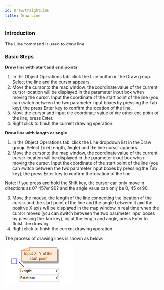 ```yaml
---
id: DrawStraightLine
title: Draw Line
---
```

### Introduction

The Line command is used to draw line.

### Basic Steps

**Draw line with start and end points**

1. In the Object Operations tab, click the Line button in the Draw group. Select the line and the cursor appears.
2. Move the cursor to the map window, the coordinate value of the current cursor location will be displayed in the parameter input box when moving the cursor. Input the coordinate of the start point of the line (you can switch between the two parameter input boxes by pressing the Tab key), the press Enter key to confirm the location of the line.
3. Move the cursor and input the coordinate value of the other end point of the line, press Enter.
4. Right click to finish the current drawing operation.

**Draw line with length or angle**

1. In the Object Operations tab, click the Line dropdown list in the Draw group. Select Line(Length, Angle) and the line cursor appears.
2. Move the cursor to the map window, the coordinate value of the current cursor location will be displayed in the parameter input box when moving the cursor. Input the coordinate of the start point of the line (you can switch between the two parameter input boxes by pressing the Tab key), the press Enter key to confirm the location of the line. 

Note: If you press and hold the Shift key, the cursor can only move in directions as 0? 45?or 90? and the angle value can only be 0, 45 or 90. 

3. Move the mouse, the length of the line connecting the location of the cursor and the start point of the line and the angle between it and the positive X axis will be displayed in the map window in real time when the cursor moves (you can switch between the two parameter input boxes by pressing the Tab key), input the length and angle, press Enter to finish the drawing.
4. Right click to finish the current drawing operation.

The process of drawing lines is shown as below:

![](img/drawStrainghtLine1.png)